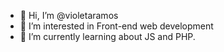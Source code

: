 - 👋 Hi, I’m @violetaramos
- 👀 I’m interested in Front-end web development
- 🌱 I’m currently learning about JS and PHP.

<!---
violetaramos/violetaramos is a ✨ special ✨ repository because its `README.md` (this file) appears on your GitHub profile.
You can click the Preview link to take a look at your changes.
--->
